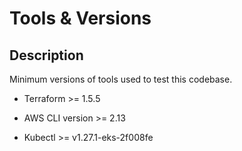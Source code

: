 Tools & Versions
=========

## Description

Minimum versions of tools used to test this codebase.

* Terraform >= 1.5.5

* AWS CLI version >= 2.13

* Kubectl >= v1.27.1-eks-2f008fe
